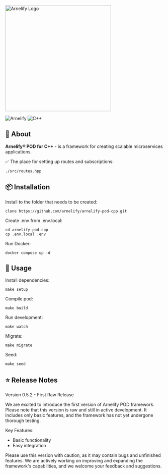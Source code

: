 <img src="https://static.wikia.nocookie.net/arnelify/images/c/c8/Arnelify-logo-2024.png/revision/latest?cb=20240701012515" style="width:336px;" alt="Arnelify Logo" />

![Arnelify](https://img.shields.io/badge/Arnelify%20POD%20for%20C++-0.5.2-blue) ![C++](https://img.shields.io/badge/C++-23.0-blue)

## 🚀 About
**Arnelify® POD for C++** - is a framework for creating scalable microservices applications.

✅ The place for setting up routes and subscriptions:<br/>
```
./src/routes.hpp
```

## 📦 Installation
Install to the folder that needs to be created:
```
clone https://github.com/arnelify/arnelify-pod-cpp.git
```

Create .env from .env.local:
```
cd arnelify-pod-cpp
cp .env.local .env
```

Run Docker:
```
docker compose up -d
```

## 🎉 Usage
Install dependencies:
```
make setup
```
Compile pod:
```
make build
```
Run development:
```
make watch
```
Migrate:
```
make migrate
```
Seed:
```
make seed
```
## ⭐ Release Notes
Version 0.5.2 - First Raw Release

We are excited to introduce the first version of Arnelify POD framework. Please note that this version is raw and still in active development. It includes only basic features, and the framework has not yet undergone thorough testing.

Key Features:

* Basic functionality
* Easy integration

Please use this version with caution, as it may contain bugs and unfinished features. We are actively working on improving and expanding the framework's capabilities, and we welcome your feedback and suggestions.